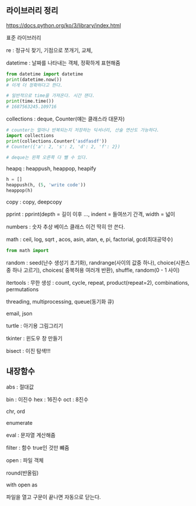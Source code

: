 ## 라이브러리 정리

https://docs.python.org/ko/3/library/index.html

표준 라이브러리

re : 정규식 찾기, 기점으로 쪼개기, 교체, 

datetime : 날짜를 나타내는 객체, 정확하게 표현해줌

```python
from datetime import datetime 
print(datetime.now())
# 이게 더 정확하다고 한다.

# 일반적으로 time을 가져온다. 시간 잰다.
print(time.time())
# 1687563245.109716
```

collections : deque, Counter(얘는 클래스라 대문자)

```python
# counter는 얼마나 반복되는지 저장하는 딕셔너리, 산술 연산도 가능하다.
import collections
print(collections.Counter('asdfasdf'))
# Counter({'a': 2, 's': 2, 'd': 2, 'f': 2})

# deque는 왼쪽 오른쪽 다 뺄 수 있다.
```

heapq : heappush, heappop, heapify

```python
h = []
heappush(h, (5, 'write code'))
heappop(h)
```

copy : copy, deepcopy

pprint : pprint(depth = 길이 이후 …,  indent = 들여쓰기 간격,  width = 넓이

numbers : 숫자 추상 베이스 클래스  이건 딱히 안 쓴다.

math : ceil, log, sqrt , acos, asin, atan, e, pi, factorial, gcd(최대공약수)

```python
from math import
```

random : seed(난수 생성기 초기화), randrange(사이의 값중 하나), choice(시퀀스 중 하나 고르기), choices( 중복허용 여러개 반환), shuffle, random(0 - 1 사이)

itertools : 무한 생성 : count, cycle, repeat, product(repeat=2), combinations, permutations

threading, multiprocessing, queue(동기화 큐)

email, json

turtle : 아기용 그림그리기

tkinter : 윈도우 창 만들기

bisect : 이진 탐색!!!

## 내장함수

abs : 절대값

bin : 이진수  hex : 16진수  oct : 8진수

chr, ord

enumerate

eval : 문자열 계산해줌

filter : 함수 true인 것만 뺴줌

open : 파일 객체

round(반올림)

with open as

파일을 열고 구문이 끝나면 자동으로 닫는다.
